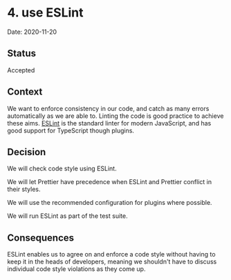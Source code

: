 # 4. use ESLint

Date: 2020-11-20

## Status

Accepted

## Context

We want to enforce consistency in our code, and catch as many errors
automatically as we are able to. Linting the code is good practice to achieve
these aims. [ESLint](https://eslint.org/) is the standard linter for modern
JavaScript, and has good support for TypeScript though plugins.

## Decision

We will check code style using ESLint.

We will let Prettier have precedence when ESLint and Prettier conflict in their
styles.

We will use the recommended configuration for plugins where possible.

We will run ESLint as part of the test suite.

## Consequences

ESLint enables us to agree on and enforce a code style without having to keep
it in the heads of developers, meaning we shouldn't have to discuss individual
code style violations as they come up.
